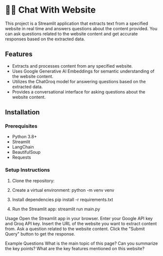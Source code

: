 # 🦜🔗 Chat With Website

This project is a Streamlit application that extracts text from a specified website in real time and answers questions about the content provided. You can ask questions related to the website content and get accurate responses based on the extracted data.

## Features

- Extracts and processes content from any specified website.
- Uses Google Generative AI Embeddings for semantic understanding of the website content.
- Utilizes the ChatGroq model for answering questions based on the extracted data.
- Provides a conversational interface for asking questions about the website content.

## Installation

### Prerequisites

- Python 3.8+
- Streamlit
- LangChain
- BeautifulSoup
- Requests

### Setup Instructions

1. Clone the repository:

2. Create a virtual environment:
python -m venv venv


 4. Install dependencies
 pip install -r requirements.txt

 5. Run the Streamlit app:
streamlit run main.py



Usage
Open the Streamlit app in your browser.
Enter your Google API key and Groq API key.
Insert the URL of the website you want to extract content from.
Ask a question related to the website content.
Click the "Submit Query" button to get the response.

Example Questions
What is the main topic of this page?
Can you summarize the key points?
What are the key features mentioned on this website?

